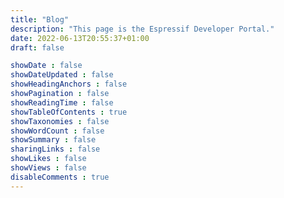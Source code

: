 ```yaml
---
title: "Blog"
description: "This page is the Espressif Developer Portal."
date: 2022-06-13T20:55:37+01:00
draft: false

showDate : false
showDateUpdated : false
showHeadingAnchors : false
showPagination : false
showReadingTime : false
showTableOfContents : true
showTaxonomies : false
showWordCount : false
showSummary : false
sharingLinks : false
showLikes : false
showViews : false
disableComments : true
---
```

